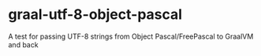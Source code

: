 # graal-utf-8-object-pascal
A test for passing UTF-8 strings from Object Pascal/FreePascal to GraalVM and back
